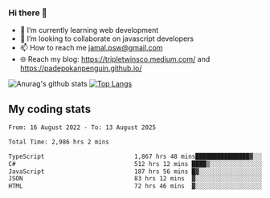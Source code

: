 ### Hi there 👋

<!--
**padepokanpenguin/padepokanpenguin** is a ✨ _special_ ✨ repository because its `README.md` (this file) appears on your GitHub profile.
-->

- 🌱 I’m currently learning  web development
- 👯 I’m looking to collaborate on javascript developers
- 📫 How to reach me jamal.psw@gmail.com
- 🌐 Reach my blog:
   https://tripletwinsco.medium.com/ and
   https://padepokanpenguin.github.io/

![Anurag's github stats](https://github-readme-stats.vercel.app/api?username=padepokanpenguin&count_private=true&disable_animations=false&show_icons=true&theme=default)
[![Top Langs](https://github-readme-stats.vercel.app/api/top-langs/?username=padepokanpenguin&theme=default&layout=compact)](https://github.com/padepokanpenguin)

## My coding stats

<!--START_SECTION:waka-->

```txt
From: 16 August 2022 - To: 13 August 2025

Total Time: 2,986 hrs 2 mins

TypeScript                         1,867 hrs 48 mins███████████████▓░░░░░░░░░   62.55 %
C#                                 512 hrs 12 mins ████▒░░░░░░░░░░░░░░░░░░░░   17.15 %
JavaScript                         187 hrs 56 mins █▓░░░░░░░░░░░░░░░░░░░░░░░   06.29 %
JSON                               83 hrs 12 mins  ▓░░░░░░░░░░░░░░░░░░░░░░░░   02.79 %
HTML                               72 hrs 46 mins  ▓░░░░░░░░░░░░░░░░░░░░░░░░   02.44 %
```

<!--END_SECTION:waka-->


